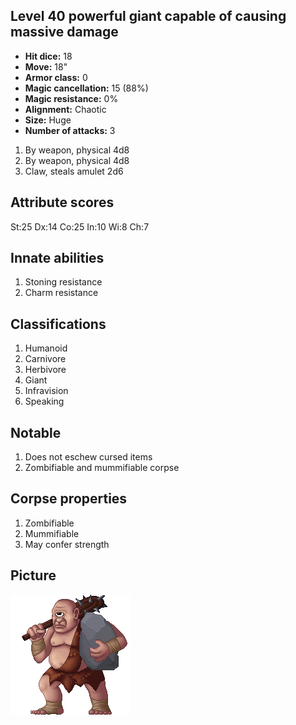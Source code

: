 ## Level 40 powerful giant capable of causing massive damage
- **Hit dice:** 18
- **Move:** 18"
- **Armor class:** 0
- **Magic cancellation:** 15 (88%)
- **Magic resistance:** 0%
- **Alignment:** Chaotic
- **Size:** Huge
- **Number of attacks:** 3
1. By weapon, physical 4d8
2. By weapon, physical 4d8
3. Claw, steals amulet 2d6
## Attribute scores
St:25 Dx:14 Co:25 In:10 Wi:8 Ch:7
## Innate abilities
1. Stoning resistance
2. Charm resistance
## Classifications
1. Humanoid
2. Carnivore
3. Herbivore
4. Giant
5. Infravision
6. Speaking
## Notable
1. Does not eschew cursed items
2. Zombifiable and mummifiable corpse
## Corpse properties
1. Zombifiable
2. Mummifiable
3. May confer strength
## Picture
![Cyclops](https://github.com/hyvanmielenpelit/GnollHackTileSet/blob/main/Monsters/cyclops/cyclops.png)

